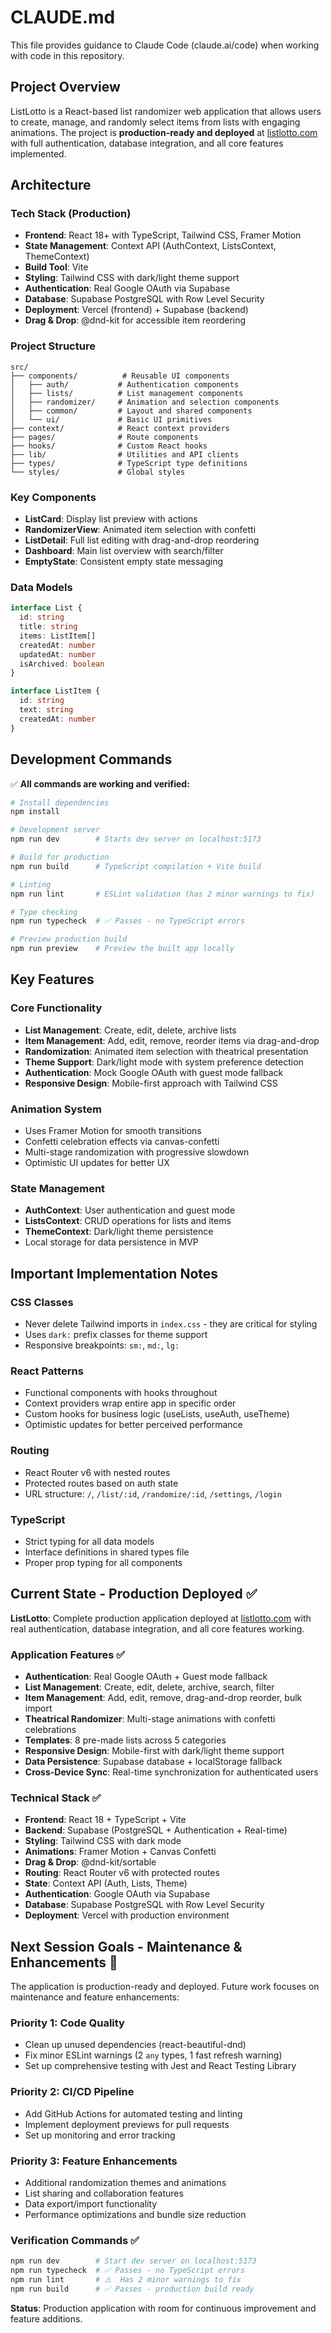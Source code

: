 # CLAUDE.md

This file provides guidance to Claude Code (claude.ai/code) when working with code in this repository.

## Project Overview

ListLotto is a React-based list randomizer web application that allows users to create, manage, and randomly select items from lists with engaging animations. The project is **production-ready and deployed** at [listlotto.com](https://listlotto.com) with full authentication, database integration, and all core features implemented.

## Architecture

### Tech Stack (Production)
- **Frontend**: React 18+ with TypeScript, Tailwind CSS, Framer Motion
- **State Management**: Context API (AuthContext, ListsContext, ThemeContext)  
- **Build Tool**: Vite
- **Styling**: Tailwind CSS with dark/light theme support
- **Authentication**: Real Google OAuth via Supabase
- **Database**: Supabase PostgreSQL with Row Level Security
- **Deployment**: Vercel (frontend) + Supabase (backend)
- **Drag & Drop**: @dnd-kit for accessible item reordering

### Project Structure
```
src/
├── components/          # Reusable UI components
│   ├── auth/           # Authentication components
│   ├── lists/          # List management components  
│   ├── randomizer/     # Animation and selection components
│   ├── common/         # Layout and shared components
│   └── ui/             # Basic UI primitives
├── context/            # React context providers
├── pages/              # Route components
├── hooks/              # Custom React hooks
├── lib/                # Utilities and API clients
├── types/              # TypeScript type definitions
└── styles/             # Global styles
```

### Key Components
- **ListCard**: Display list preview with actions
- **RandomizerView**: Animated item selection with confetti
- **ListDetail**: Full list editing with drag-and-drop reordering
- **Dashboard**: Main list overview with search/filter
- **EmptyState**: Consistent empty state messaging

### Data Models
```typescript
interface List {
  id: string
  title: string
  items: ListItem[]
  createdAt: number
  updatedAt: number
  isArchived: boolean
}

interface ListItem {
  id: string
  text: string
  createdAt: number
}
```

## Development Commands

✅ **All commands are working and verified:**

```bash
# Install dependencies
npm install

# Development server  
npm run dev        # Starts dev server on localhost:5173

# Build for production
npm run build      # TypeScript compilation + Vite build

# Linting
npm run lint       # ESLint validation (has 2 minor warnings to fix)

# Type checking
npm run typecheck  # ✅ Passes - no TypeScript errors

# Preview production build
npm run preview    # Preview the built app locally
```

## Key Features

### Core Functionality
- **List Management**: Create, edit, delete, archive lists
- **Item Management**: Add, edit, remove, reorder items via drag-and-drop
- **Randomization**: Animated item selection with theatrical presentation
- **Theme Support**: Dark/light mode with system preference detection
- **Authentication**: Mock Google OAuth with guest mode fallback
- **Responsive Design**: Mobile-first approach with Tailwind CSS

### Animation System
- Uses Framer Motion for smooth transitions
- Confetti celebration effects via canvas-confetti
- Multi-stage randomization with progressive slowdown
- Optimistic UI updates for better UX

### State Management
- **AuthContext**: User authentication and guest mode
- **ListsContext**: CRUD operations for lists and items
- **ThemeContext**: Dark/light theme persistence
- Local storage for data persistence in MVP

## Important Implementation Notes

### CSS Classes
- Never delete Tailwind imports in `index.css` - they are critical for styling
- Uses `dark:` prefix classes for theme support
- Responsive breakpoints: `sm:`, `md:`, `lg:`

### React Patterns
- Functional components with hooks throughout
- Context providers wrap entire app in specific order
- Custom hooks for business logic (useLists, useAuth, useTheme)
- Optimistic updates for better perceived performance

### Routing
- React Router v6 with nested routes
- Protected routes based on auth state
- URL structure: `/`, `/list/:id`, `/randomize/:id`, `/settings`, `/login`

### TypeScript
- Strict typing for all data models
- Interface definitions in shared types file
- Proper prop typing for all components

## Current State - Production Deployed ✅ 

**ListLotto**: Complete production application deployed at [listlotto.com](https://listlotto.com) with real authentication, database integration, and all core features working.

### Application Features ✅
- **Authentication**: Real Google OAuth + Guest mode fallback
- **List Management**: Create, edit, delete, archive, search, filter
- **Item Management**: Add, edit, remove, drag-and-drop reorder, bulk import
- **Theatrical Randomizer**: Multi-stage animations with confetti celebrations
- **Templates**: 8 pre-made lists across 5 categories
- **Responsive Design**: Mobile-first with dark/light theme support
- **Data Persistence**: Supabase database + localStorage fallback
- **Cross-Device Sync**: Real-time synchronization for authenticated users

### Technical Stack ✅
- **Frontend**: React 18 + TypeScript + Vite
- **Backend**: Supabase (PostgreSQL + Authentication + Real-time)
- **Styling**: Tailwind CSS with dark mode
- **Animations**: Framer Motion + Canvas Confetti  
- **Drag & Drop**: @dnd-kit/sortable
- **Routing**: React Router v6 with protected routes
- **State**: Context API (Auth, Lists, Theme)
- **Authentication**: Google OAuth via Supabase
- **Database**: Supabase PostgreSQL with Row Level Security
- **Deployment**: Vercel with production environment

## Next Session Goals - Maintenance & Enhancements 🔧

The application is production-ready and deployed. Future work focuses on maintenance and feature enhancements:

### Priority 1: Code Quality
- Clean up unused dependencies (react-beautiful-dnd)
- Fix minor ESLint warnings (2 `any` types, 1 fast refresh warning)
- Set up comprehensive testing with Jest and React Testing Library

### Priority 2: CI/CD Pipeline
- Add GitHub Actions for automated testing and linting
- Implement deployment previews for pull requests
- Set up monitoring and error tracking

### Priority 3: Feature Enhancements
- Additional randomization themes and animations  
- List sharing and collaboration features
- Data export/import functionality
- Performance optimizations and bundle size reduction

### Verification Commands ✅
```bash
npm run dev        # Start dev server on localhost:5173
npm run typecheck  # ✅ Passes - no TypeScript errors  
npm run lint       # ⚠️  Has 2 minor warnings to fix
npm run build      # ✅ Passes - production build ready
```

**Status**: Production application with room for continuous improvement and feature additions.